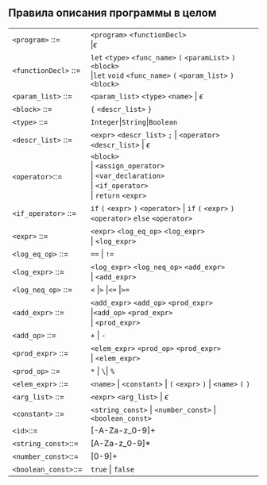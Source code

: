 
## Правила описания программы в целом
|   |   |  
--|--
`<program>` ::=          |`<program>` `<functionDecl>`  <br /> \|$\epsilon$
`<functionDecl>`  ::=        |`let` `<type>` `<func_name>` `(` `<paramList>` `)` `<block>`<br />\|`let` `void` `<func_name>` `(` `<param_list>` `)` `<block>`
`<param_list>` ::=   | `<param_list>` `<type>` `<name>` \| $\epsilon$
`<block>` ::= | `{` `<descr_list>` `}`
`<type>` ::=        |`Integer`\|`String`\|`Boolean`
`<descr_list>`  ::= |  `<expr>`  `<descr_list>` `;` \|  `<operator>` `<descr_list>`  \| $\epsilon$
`<operator>`::= |`<block>` <br/> \| `<assign_operator>` <br/> \|    `<var_declaration>`  <br/> \|  `<if_operator>` <br/> \| `return` `<expr>` | `return` `;`
`<if_operator>` ::= | `if` `(` `<expr>` `)` `<operator>` \| `if` `(` `<expr>` `)` `<operator>` `else` `<operator>`
`<expr>` ::=                | `<expr>` `<log_eq_op>` `<log_expr>`  <br/> \|  `<log_expr>`
`<log_eq_op>` ::=| `==` \| `!=`
`<log_expr>` ::=            | `<log_expr>` `<log_neq_op>` `<add_expr>`<br/> \| `<add_expr>` 
`<log_neq_op>` ::=| `<` \|`>` \|`<=` \|`>=` 
`<add_expr>` ::=            | `<add_expr>` `<add_op>` `<prod_expr>` <br/> \|`<add_op>` `<prod_expr>`  <br/> \| `<prod_expr>` 
`<add_op>` ::=  |`+` \| `-`
`<prod_expr>` ::=     | `<elem_expr>` `<prod_op>` `<prod_expr>`<br/>  \| `<elem_expr>`
`<prod_op>` ::=  | `*` \| `\`\| `%`
`<elem_expr>` ::= |   `<name>` \| `<constant>` \| `(` `<expr>` `)` \| `<name>` `(` `)`
`<arg_list>` ::= | `<expr>` `<arg_list>` \| $\epsilon$
`<constant>` ::= |`<string_const>` \| `<number_const>` \| `<boolean_const>`
`<id>`::=        |[-A-Za-z_0-9]+ 
`<string_const>`::=        |[A-Za-z_0-9]*
`<number_const>`::=        |[0-9]+
`<boolean_const>`::=        |`true` \| `false`

